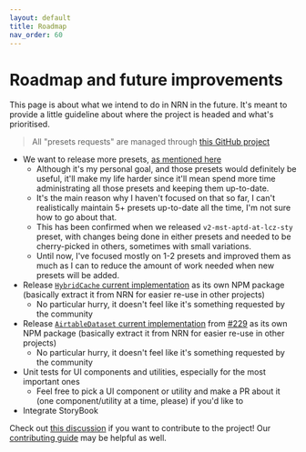 ```yaml
---
layout: default
title: Roadmap
nav_order: 60
---
```


# Roadmap and future improvements

This page is about what we intend to do in NRN in the future. It's meant to provide a little guideline about where the project is headed and what's prioritised.

> All "presets requests" are managed through [this GitHub project](https://github.com/UnlyEd/next-right-now/projects/1)

- We want to release more presets, [as mentioned here](https://unlyed.github.io/next-right-now/concepts/presets#which-presets-are-being-considered)
    - Although it's my personal goal, and those presets would definitely be useful, it'll make my life harder since it'll mean spend more time administrating all those presets and keeping them up-to-date.
    - It's the main reason why I haven't focused on that so far, I can't realistically maintain 5+ presets up-to-date all the time, I'm not sure how to go about that.
    - This has been confirmed when we released `v2-mst-aptd-at-lcz-sty` preset, with changes being done in either presets and needed to be cherry-picked in others, sometimes with small variations.
    - Until now, I've focused mostly on 1-2 presets and improved them as much as I can to reduce the amount of work needed when new presets will be added.
- Release [`HybridCache` current implementation](https://github.com/UnlyEd/next-right-now/pull/92) as its own NPM package (basically extract it from NRN for easier re-use in other projects)
    - No particular hurry, it doesn't feel like it's something requested by the community
- Release [`AirtableDataset` current implementation](https://github.com/UnlyEd/next-right-now/tree/30d83e961b6267ee7704d21b70004ee167f95ff5/src/types/airtableDataset) from [#229](https://github.com/UnlyEd/next-right-now/pull/229) as its own NPM package (basically extract it from NRN for easier re-use in other projects)
    - No particular hurry, it doesn't feel like it's something requested by the community
- Unit tests for UI components and utilities, especially for the most important ones
    - Feel free to pick a UI component or utility and make a PR about it (one component/utility at a time, please) if you'd like to
- Integrate StoryBook

Check out [this discussion](https://github.com/UnlyEd/next-right-now/discussions/137) if you want to contribute to the project! Our [contributing guide](https://unlyed.github.io/next-right-now/contributing) may be helpful as well.
